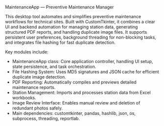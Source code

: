MaintenanceApp — Preventive Maintenance Manager

This desktop tool automates and simplifies preventive maintenance workflows for technical sites. Built with CustomTkinter, it combines a clear UI and backend automation for managing station data, generating structured PDF reports, and handling duplicate image files.
It supports persistent user preferences, background threading for non-blocking tasks, and integrates file hashing for fast duplicate detection.

Key modules include:
  - MaintenanceApp class: Core application controller, handling UI setup, state persistence, and task orchestration.
  - File Hashing System: Uses MD5 signatures and JSON cache for efficient duplicate image detection.
  - PDF Reporting: Automatically compiles and previews detailed maintenance reports.
  - Station Management: Imports and processes station data from Excel workbooks.
  - Image Review Interface: Enables manual review and deletion of redundant photos safely.
  - Main dependencies: customtkinter, pandas, hashlib, json, os, subprocess, threading, reportlab.
